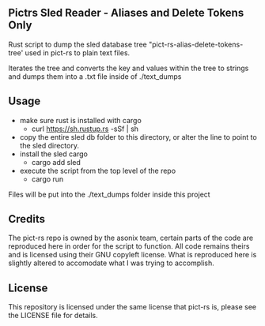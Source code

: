 ## Pictrs Sled Reader - Aliases and Delete Tokens Only

Rust script to dump the sled database tree "pict-rs-alias-delete-tokens-tree' used in pict-rs to plain text files. 

Iterates the tree and converts the key and values within the tree to strings
and dumps them into a .txt file inside of ./text_dumps 

## Usage
 - make sure rust is installed with cargo
    - curl https://sh.rustup.rs -sSf | sh
 - copy the entire sled db folder to this directory, or alter the line to point to the sled directory. 
 - install the sled cargo 
     - cargo add sled
 - execute the script from the top level of the repo
     -  cargo run

 Files will be put into the ./text_dumps folder inside this project

## Credits
The pict-rs repo is owned by the asonix team, certain parts of the code are reproduced here in order for the script to function. All code remains theirs and is licensed using their GNU copyleft license. What is reproduced here is slightly altered to accomodate what I was trying to accomplish. 

## License
This repository is licensed under the same license that pict-rs is, please see the LICENSE file for details. 
